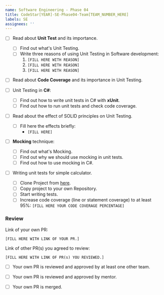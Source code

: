 ```yaml
---
name: Software Engineering - Phase 04
title: CodeStar[YEAR]-SE-Phase04-Team[TEAM_NUMBER_HERE]
labels: SE
assignees: ''
---
```


-   [ ] Read about **Unit Test** and its importance.

    -   [ ] Find out what's Unit Testing.
    -   [ ] Write three reasons of using Unit Testing in Software development:
        1. `[FILL HERE WITH REASON]`
        1. `[FILL HERE WITH REASON]`
        1. `[FILL HERE WITH REASON]`

-   [ ] Read about **Code Coverage** and its importance in Unit Testing.

-   [ ] Unit Testing in **C#**:

    -   [ ] Find out how to write unit tests in C# with **xUnit**.
    -   [ ] Find out how to run unit tests and check code coverage.

-   [ ] Read about the effect of SOLID principles on Unit Testing.

    -   [ ] Fill here the effects briefly:
        -   `[FILL HERE]`

-   [ ] **Mocking** technique:

    -   [ ] Find out what's Mocking.
    -   [ ] Find out why we should use mocking in unit tests.
    -   [ ] Find out how to use mocking in C#.

-   [ ] Writing unit tests for simple calculator.
    -   [ ] Clone Project from [here](https://github.com/Star-Academy/SimpleCalculator).
    -   [ ] Copy project to your own Repository.
    -   [ ] Start writing tests.
    -   [ ] Increase code coverage (line or statement coverage) to at least 95%:
            `[FILL HERE YOUR CODE COVERAGE PERCENTAGE]`

### Review

Link of your own PR:

`[FILL HERE WITH LINK OF YOUR PR.]`

Link of other PR(s) you agreed to review:

`[FILL HERE WITH LINK OF PR(s) YOU REVIEWED.]`

-   [ ] Your own PR is reviewed and approved by at least one other team.

-   [ ] Your own PR is reviewed and approved by mentor.

-   [ ] Your own PR is merged.
